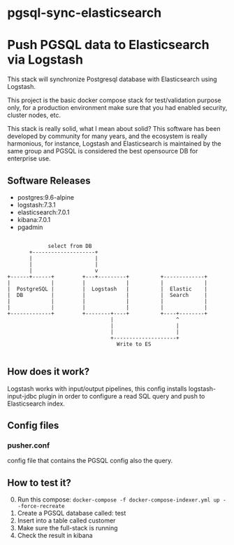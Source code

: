 # pgsql-sync-elasticsearch
# Push PGSQL data to Elasticsearch via Logstash
This stack will synchronize Postgresql database with Elasticsearch using Logstash.

This project is the basic docker compose stack for test/validation purpose only, for a production environment make sure that you had enabled security, cluster nodes, etc.

This stack is really solid, what I mean about solid? This software has been developed by community for many years, and the ecosystem is really harmonious, for instance, Logstash and Elasticsearch is maintained by the same group and PGSQL is considered the best opensource DB for enterprise use.

## Software Releases

* postgres:9.6-alpine
* logstash:7.3.1
* elasticsearch:7.0.1
* kibana:7.0.1
* pgadmin


```ditaa

             select from DB
       +--------------------+
       |                    |
       |                    |
       |                    v
+------+------+         +---+---------+          +-------------+
|             |         |             |          |             |
|  PostgreSQL |         |  Logstash   |          |  Elastic    |
|  DB         |         |             |          |  Search     |
|             |         |             |          |             |
|             |         |             |          |             |
+-------------+         +--------+----+          +----+--------+
                                 |                    ^
                                 |                    |
                                 |                    |
                                 +--------------------+
                                   Write to ES


```

## How does it work?

Logstash works with input/output pipelines, this config installs logstash-input-jdbc plugin in order to configure a read SQL query and push to Elasticsearch index.


## Config files

### pusher.conf
config file that contains the PGSQL config also the query.

## How to test it?
0. Run this compose:
   ` docker-compose -f docker-compose-indexer.yml up --force-recreate `
1. Create a PGSQL database called: test
2. Insert into a table called customer
3. Make sure the full-stack is running
4. Check the result in kibana